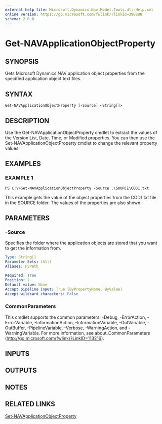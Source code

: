 ```yaml
---
external help file: Microsoft.Dynamics.Nav.Model.Tools.dll-Help.xml
online version: https://go.microsoft.com/fwlink/?linkid=398888
schema: 2.0.0
---
```


# Get-NAVApplicationObjectProperty

## SYNOPSIS
Gets Microsoft Dynamics NAV application object properties from the specified application object text files.

## SYNTAX

```
Get-NAVApplicationObjectProperty [-Source] <String[]>
```

## DESCRIPTION
Use the Get-NAVApplicationObjectProperty cmdlet to extract the values of the Version List, Date, Time, or Modified properties.
You can then use the Set-NAVApplicationObjectProperty cmdlet to change the relevant property values.

## EXAMPLES

### EXAMPLE 1
```
PS C:\>Get-NAVApplicationObjectProperty -Source .\SOURCE\COD1.txt
```

This example gets the value of the object properties from the COD1.txt file in the SOURCE folder.
The values of the properties are also shown.

## PARAMETERS

### -Source
Specifies the folder where the application objects are stored that you want to get the information from.

```yaml
Type: String[]
Parameter Sets: (All)
Aliases: PSPath

Required: True
Position: 2
Default value: None
Accept pipeline input: True (ByPropertyName, ByValue)
Accept wildcard characters: False
```

### CommonParameters
This cmdlet supports the common parameters: -Debug, -ErrorAction, -ErrorVariable, -InformationAction, -InformationVariable, -OutVariable, -OutBuffer, -PipelineVariable, -Verbose, -WarningAction, and -WarningVariable. For more information, see about_CommonParameters (http://go.microsoft.com/fwlink/?LinkID=113216).

## INPUTS

## OUTPUTS

## NOTES

## RELATED LINKS

[Set-NAVApplicationObjectProperty](Set-NAVApplicationObjectProperty.md)

